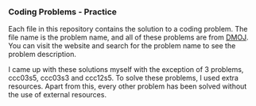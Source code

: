 ### Coding Problems - Practice

Each file in this repository contains the solution to a coding problem.
The file name is the problem name, and all of these problems are from 
[DMOJ](https://dmoj.ca/problems/).
You can visit the website and search for the problem name to see the problem
description. 

I came up with these solutions myself with the exception of 3 problems, ccc03s5, 
ccc03s3 and ccc12s5. To solve these problems, I used extra resources. Apart from this, every
other problem has been solved without the use of external resources.

